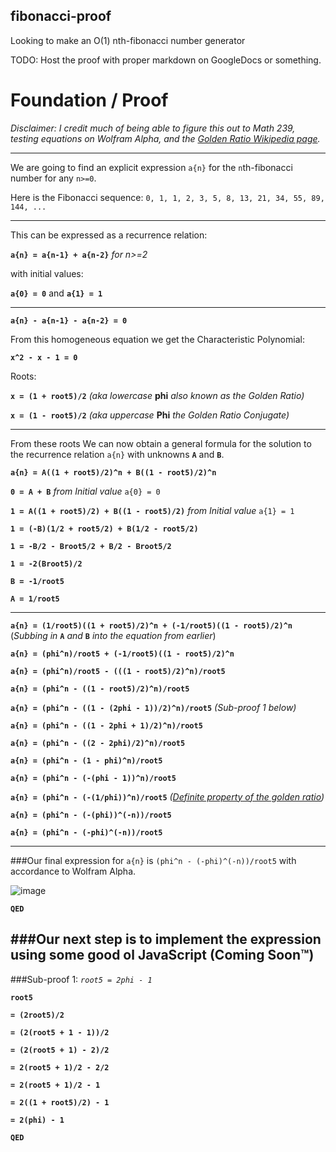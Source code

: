 ## fibonacci-proof
Looking to make an O(1) nth-fibonacci number generator

TODO: Host the proof with proper markdown on GoogleDocs or something.

# Foundation / Proof
*Disclaimer: I credit much of being able to figure this out to Math 239, testing equations on Wolfram Alpha, and the [Golden Ratio Wikipedia page](https://en.wikipedia.org/wiki/Golden_ratio).*

---
We are going to find an explicit expression `a{n}` for the `n`th-fibonacci number for any `n>=0`.

Here is the Fibonacci sequence: `0, 1, 1, 2, 3, 5, 8, 13, 21, 34, 55, 89, 144, ...`

---
This can be expressed as a recurrence relation:

**`a{n} = a{n-1} + a{n-2}`** *for n>=2*

with initial values:

**`a{0} = 0`** and **`a{1} = 1`**

---

**`a{n} - a{n-1} - a{n-2} = 0`**

From this homogeneous equation we get the Characteristic Polynomial:

**`x^2 - x - 1 = 0`**

Roots:

**`x = (1 + root5)/2`** *(aka lowercase* **phi** *also known as the Golden Ratio)*

**`x = (1 - root5)/2`** *(aka uppercase* **Phi** *the Golden Ratio Conjugate)*

---
From these roots We can now obtain a general formula for the solution to the recurrence relation `a{n}` with unknowns **`A`** and **`B`**.

**`a{n} = A((1 + root5)/2)^n + B((1 - root5)/2)^n`**

**`0 = A + B`** *from Initial value* `a{0} = 0`

**`1 = A((1 + root5)/2) + B((1 - root5)/2)`** *from Initial value* `a{1} = 1`

**`1 = (-B)(1/2 + root5/2) + B(1/2 - root5/2)`**

**`1 = -B/2 - Broot5/2 + B/2 - Broot5/2`**

**`1 = -2(Broot5)/2`**

**`B = -1/root5`**

**`A = 1/root5`**

---
**`a{n} = (1/root5)((1 + root5)/2)^n + (-1/root5)((1 - root5)/2)^n`** (*Subbing in* **`A`** *and* **`B`** *into the equation from earlier*)

**`a{n} = (phi^n)/root5 + (-1/root5)((1 - root5)/2)^n`**

**`a{n} = (phi^n)/root5 - (((1 - root5)/2)^n)/root5`**

**`a{n} = (phi^n - ((1 - root5)/2)^n)/root5`**

**`a{n} = (phi^n - ((1 - (2phi - 1))/2)^n)/root5`** *(Sub-proof 1 below)*

**`a{n} = (phi^n - ((1 - 2phi + 1)/2)^n)/root5`**

**`a{n} = (phi^n - ((2 - 2phi)/2)^n)/root5`**

**`a{n} = (phi^n - (1 - phi)^n)/root5`**

**`a{n} = (phi^n - (-(phi - 1))^n)/root5`**

**`a{n} = (phi^n - (-(1/phi))^n)/root5`** *([Definite property of the golden ratio](https://en.wikipedia.org/wiki/Golden_ratio#Golden_ratio_conjugate))*

**`a{n} = (phi^n - (-(phi))^(-n))/root5`**

**`a{n} = (phi^n - (-phi)^(-n))/root5`**

---
###Our final expression for `a{n}` is `(phi^n - (-phi)^(-n))/root5` with accordance to Wolfram Alpha.

![image](http://i.imgur.com/cTHshLT.png?)

**`QED`**

###Our next step is to implement the expression using some good ol JavaScript (Coming Soon™)
---

###Sub-proof 1: *`root5 = 2phi - 1`*

**`root5`**

**`= (2root5)/2`**

**`= (2(root5 + 1 - 1))/2`**

**`= (2(root5 + 1) - 2)/2`**

**`= 2(root5 + 1)/2 - 2/2`**

**`= 2(root5 + 1)/2 - 1`**

**`= 2((1 + root5)/2) - 1`**

**`= 2(phi) - 1`**

**`QED`**
